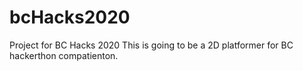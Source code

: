 # bcHacks2020
Project for BC Hacks 2020
This is going to be a 2D platformer for BC hackerthon compatienton.
